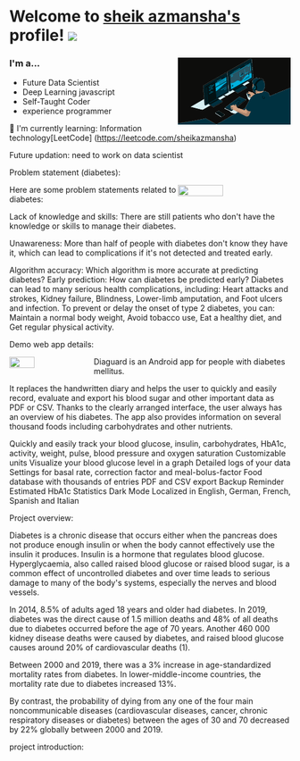 # Welcome to [sheik azmansha's](https://github.com//) profile! <a href="https://github.com/sheik azmansha/"> <img src="https://media.giphy.com/media/hvRJCLFzcasrR4ia7z/giphy.gif" width="25px"></a>
 ### I'm a...   <img src="https://raw.githubusercontent.com/Potential17/Potential17/master/user%20(2).gif" height=25% width=40% align="right">
* Future Data Scientist 
* Deep Learning javascript
* Self-Taught Coder
* experience programmer


🌱 I'm currently learning: Information technology[LeetCode] (https://leetcode.com/sheikazmansha)<br>

Future updation: need to work on data scientist


Problem statement
(diabetes):

  <img src="https://miro.medium.com/v2/resize:fit:1024/1*B8gZWOU9GTpz4ps4I7rZjQ.jpeg" height=10% width=40% align="right">
  
  
Here are some problem statements related to diabetes:

Lack of knowledge and skills: There are still patients who don't have the knowledge or skills to manage their diabetes. 

Unawareness: More than half of people with diabetes don't know they have it, which can lead to complications if it's not detected and treated early. 

Algorithm accuracy: Which algorithm is more accurate at predicting diabetes? 
Early prediction: How can diabetes be predicted early? 
Diabetes can lead to many serious health complications, including: Heart attacks and strokes, Kidney failure, Blindness, Lower-limb amputation, and Foot ulcers and infection. 
To prevent or delay the onset of type 2 diabetes, you can: Maintain a normal body weight, Avoid tobacco use, Eat a healthy diet, and Get regular physical activity. 


Demo web app details:


<img src="https://raw.githubusercontent.com/Faltenreich/Diaguard/develop/resource/image/marketing/showcase.png"  height=20% width=30% align="left">

Diaguard is an Android app for people with diabetes mellitus.

It replaces the handwritten diary and helps the user to quickly and easily record, evaluate and export his blood sugar and other important data as PDF or CSV. Thanks to the clearly arranged interface, the user always has an overview of his diabetes. The app also provides information on several thousand foods including carbohydrates and other nutrients.

Quickly and easily track your blood glucose, insulin, carbohydrates, HbA1c, activity, weight, pulse, blood pressure and oxygen saturation
Customizable units
Visualize your blood glucose level in a graph
Detailed logs of your data
Settings for basal rate, correction factor and meal-bolus-factor
Food database with thousands of entries
PDF and CSV export
Backup
Reminder
Estimated HbA1c
Statistics
Dark Mode
Localized in English, German, French, Spanish and Italian



Project overview:


Diabetes is a chronic disease that occurs either when the pancreas does not produce enough insulin or when the body cannot effectively use the insulin it produces. Insulin is a hormone that regulates blood glucose. Hyperglycaemia, also called raised blood glucose or raised blood sugar, is a common effect of uncontrolled diabetes and over time leads to serious damage to many of the body's systems, especially the nerves and blood vessels.

In 2014, 8.5% of adults aged 18 years and older had diabetes. In 2019, diabetes was the direct cause of 1.5 million deaths and 48% of all deaths due to diabetes occurred before the age of 70 years. Another 460 000 kidney disease deaths were caused by diabetes, and raised blood glucose causes around 20% of cardiovascular deaths (1).

Between 2000 and 2019, there was a 3% increase in age-standardized mortality rates from diabetes. In lower-middle-income countries, the mortality rate due to diabetes increased 13%.

By contrast, the probability of dying from any one of the four main noncommunicable diseases (cardiovascular diseases, cancer, chronic respiratory diseases or diabetes) between the ages of 30 and 70 decreased by 22% globally between 2000 and 2019. 




 project introduction:
 
 












